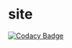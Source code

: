 # site
[![Codacy Badge](https://api.codacy.com/project/badge/Grade/be7c31ae1c084617ad1de1711b8968e8)](https://app.codacy.com/gh/fgsoftware1/site?utm_source=github.com&utm_medium=referral&utm_content=fgsoftware1/site&utm_campaign=Badge_Grade)